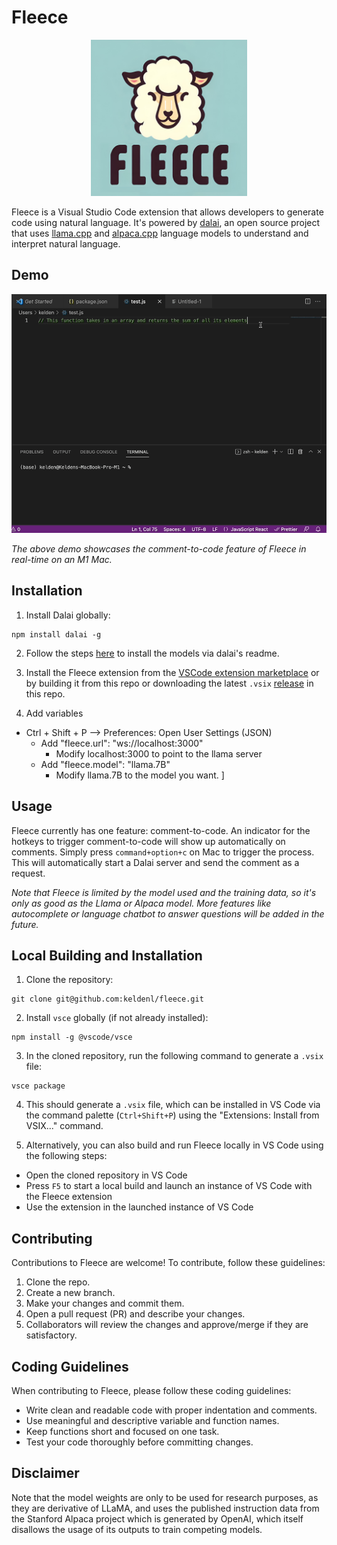 # Fleece

<p align="center"><img src="./logo.jpg" width="250"  alt="Fleece Logo"></p>

Fleece is a Visual Studio Code extension that allows developers to generate code using natural language. It's powered by [dalai](https://github.com/cocktailpeanut/dalai), an open source project that uses [llama.cpp](https://github.com/ggerganov/llama.cpp) and [alpaca.cpp](https://github.com/antimatter15/alpaca.cpp) language models to understand and interpret natural language.

## Demo

![Fleece Demo](./demo.gif)

_The above demo showcases the comment-to-code feature of Fleece in real-time on an M1 Mac._

## Installation

1. Install Dalai globally:

```
npm install dalai -g
```

2. Follow the steps [here](https://github.com/cocktailpeanut/dalai#just-run-this) to install the models via dalai's readme.

3. Install the Fleece extension from the [VSCode extension marketplace](https://marketplace.visualstudio.com/items?itemName=kelden.fleece) or by building it from this repo or downloading the latest `.vsix` [release](https://github.com/keldenl/fleece/releases) in this repo.

4. Add variables
- Ctrl + Shift + P --> Preferences: Open User Settings (JSON)
    - Add "fleece.url": "ws://localhost:3000"
        - Modify  localhost:3000 to point to the llama server
    - Add "fleece.model": "llama.7B"
        - Modify  llama.7B to the model you want.
]
## Usage

Fleece currently has one feature: comment-to-code. An indicator for the hotkeys to trigger comment-to-code will show up automatically on comments. Simply press `command+option+c` on Mac to trigger the process. This will automatically start a Dalai server and send the comment as a request.

_Note that Fleece is limited by the model used and the training data, so it's only as good as the Llama or Alpaca model. More features like autocomplete or language chatbot to answer questions will be added in the future._

## Local Building and Installation

1. Clone the repository:
```
git clone git@github.com:keldenl/fleece.git
```
2. Install `vsce` globally (if not already installed):
```
npm install -g @vscode/vsce
```
3. In the cloned repository, run the following command to generate a `.vsix` file:
```
vsce package
```
4. This should generate a `.vsix` file, which can be installed in VS Code via the command palette (`Ctrl+Shift+P`) using the "Extensions: Install from VSIX..." command.

5. Alternatively, you can also build and run Fleece locally in VS Code using the following steps:
- Open the cloned repository in VS Code
- Press `F5` to start a local build and launch an instance of VS Code with the Fleece extension
- Use the extension in the launched instance of VS Code







## Contributing

Contributions to Fleece are welcome! To contribute, follow these guidelines:

1. Clone the repo.
2. Create a new branch.
3. Make your changes and commit them.
4. Open a pull request (PR) and describe your changes.
5. Collaborators will review the changes and approve/merge if they are satisfactory.

## Coding Guidelines

When contributing to Fleece, please follow these coding guidelines:

- Write clean and readable code with proper indentation and comments.
- Use meaningful and descriptive variable and function names.
- Keep functions short and focused on one task.
- Test your code thoroughly before committing changes.

## Disclaimer
Note that the model weights are only to be used for research purposes, as they are derivative of LLaMA, and uses the published instruction data from the Stanford Alpaca project which is generated by OpenAI, which itself disallows the usage of its outputs to train competing models.